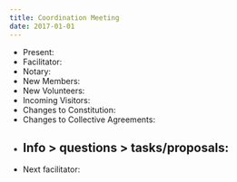 ```yaml
---
title: Coordination Meeting
date: 2017-01-01
---
```


- Present: 
- Facilitator: 
- Notary: 
- New Members:
- New Volunteers: 
- Incoming Visitors:
- Changes to Constitution: 
- Changes to Collective Agreements:
- Info > questions > tasks/proposals:
    - 
- Next facilitator: 

